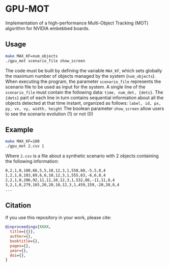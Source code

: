# GPU-MOT
Implementation of a high-performance Multi-Object Tracking (MOT) algorithm for NVIDIA embebbed boards.

## Usage
```bash
make MAX_KF=num_objects
./gpu_mot scenario_file show_screen
```

The code must be built by defining the variable ```MAX_KF```, which sets globally the maximum number of objects managed by the system (```num_objects```).
When executing the program, the parameter ```scenario_file``` represents the scenario file to be used as input for the system.
A single line of the ```scenario_file``` must contain the following data: ```time, num_det, {dets}```.
The ```{dets}``` part of each line in turn contains sequential information about all the objects detected at that time instant, organized as follows: ```label, id, px, py, vx, vy, width, height```
The boolean parameter ```show_screen``` allow users to see the scenario evolution (1) or not (0)

## Example
```bash
make MAX_KF=100
./gpu_mot 2.csv 1
```

Where ```2.csv``` is a file about a synthetic scenario with 2 objects containing the following information:
```bash
0,2,1,0,180,66,5,5,10,12,3,1,558,60,-5,5,8,4
1,2,1,0,183,69,6,6,10,12,3,1,555,63,-6,6,8,4
2,2,1,0,206,92,11,11,10,12,3,1,532,86,-11,11,8,4
3,2,1,0,279,165,20,20,10,12,3,1,459,159,-20,20,8,4
...
```

## Citation

If you use this repository in your work, please cite:
```BibTeX
@inproceedings{XXXX,
  title={{}},
  author={},
  booktitle={},
  pages={},
  year={},
  doi={},
}
```
